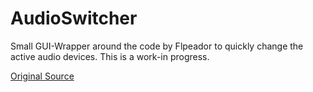 # AudioSwitcher
Small GUI-Wrapper around the code by Flpeador to quickly change the active audio devices. 
This is a work-in progress. 

[Original Source](https://www.autohotkey.com/boards/viewtopic.php?p=221751#p221751)
